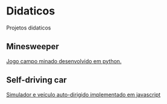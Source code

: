 # Didaticos
Projetos didaticos

## Minesweeper
[Jogo campo minado desenvolvido em python.](/minesweeper/README)

## Self-driving car
[Simulador e veículo auto-dirigido implementado em javascript](/selfdrivingcar/README)